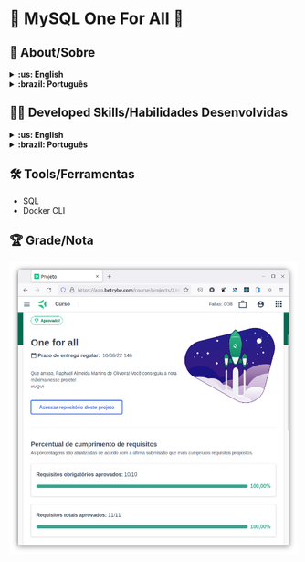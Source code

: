 # :minidisc: MySQL One For All :floppy_disk:

## :page_with_curl: About/Sobre

<details>
  <summary markdown="span"><strong>:us: English</strong></summary><br />

MySQL project developed by [Raphael Martins](https://www.linkedin.com/in/raphaelameidamartins/) at the end of Unit 21 ([Back-end Development Module](https://github.com/raphaelalmeidamartins/trybe_exercicios/tree/main/3_Desenvolvimento-Back-end)) of Trybe's Web Development course. I was approved with 100% of the mandatory and optional requirements met.

We had to use SQL to create a database and to manipulate and access its data.
<br />
</details>

<details>
  <summary markdown="span"><strong>:brazil: Português</strong></summary><br />

Projeto MySQL desenvolvido por [Raphael Martins](https://www.linkedin.com/in/raphaelameidamartins/) ao final do Bloco 21 ([Módulo Desenvolvimento Back-end](https://github.com/raphaelalmeidamartins/trybe_exercicios/tree/main/3_Desenvolvimento-Back-end)) do curso de Desenvolvimento Web da Trybe. Fui aprovado com 100% dos requisitos obrigatórios e opcionais atingidos.

Tivemos que utilizar comandos SQL para criar um banco de dados e para manipular e acessar seus dados.
<br />
</details>

## :man_technologist: Developed Skills/Habilidades Desenvolvidas

<details>
  <summary markdown="span"><strong>:us: English</strong></summary><br />

* Use SQL to create a database and to manipulate and access its datad
<br />
</details>

<details>
  <summary markdown="span"><strong>:brazil: Português</strong></summary><br />

* Usar SQL parar criar um banco de dados e para manipular e acessar seus dados
<br />
</details>

## :hammer_and_wrench: Tools/Ferramentas

* SQL
* Docker CLI

## :trophy: Grade/Nota

![My grade of the project - Minha nota no projeto](./images/nota.png)